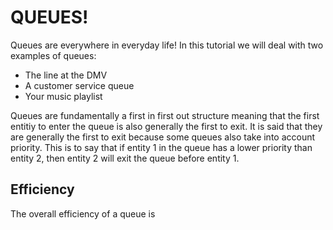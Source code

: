 # QUEUES!

Queues are everywhere in everyday life! 
In this tutorial we will deal with two examples of queues: 
* The line at the DMV
* A customer service queue
* Your music playlist

Queues are fundamentally a first in first out structure meaning 
that the first entitiy to enter the queue is also generally the first to exit.
It is said that they are generally the first to exit because some queues also take into account priority. 
This is to say that if entity 1 in the queue has a lower priority than entity 2, then entity 2 will exit the queue before entity 1. 

## Efficiency
The overall efficiency of a queue is 